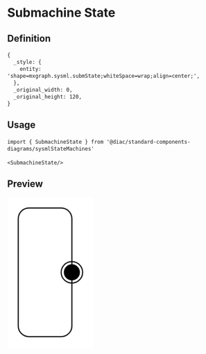 # Submachine State

## Definition

```
{
  _style: { 
    entity: 'shape=mxgraph.sysml.submState;whiteSpace=wrap;align=center;',
  },
  _original_width: 0,
  _original_height: 120,
}
```

## Usage

```
import { SubmachineState } from '@diac/standard-components-diagrams/sysmlStateMachines'

<SubmachineState/>
```

## Preview

<img src="./submachine-state.png" width="200"/>
